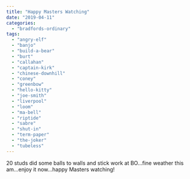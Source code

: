```yaml
---
title: "Happy Masters Watching"
date: "2019-04-11"
categories: 
  - "bradfords-ordinary"
tags: 
  - "angry-elf"
  - "banjo"
  - "build-a-bear"
  - "burt"
  - "callahan"
  - "captain-kirk"
  - "chinese-downhill"
  - "coney"
  - "greenbow"
  - "hello-kitty"
  - "joe-smith"
  - "liverpool"
  - "loom"
  - "ma-bell"
  - "riptide"
  - "sabre"
  - "shut-in"
  - "term-paper"
  - "the-joker"
  - "tubeless"
---
```


20 studs did some balls to walls and stick work at BO…fine weather this am…enjoy it now…happy Masters watching!
